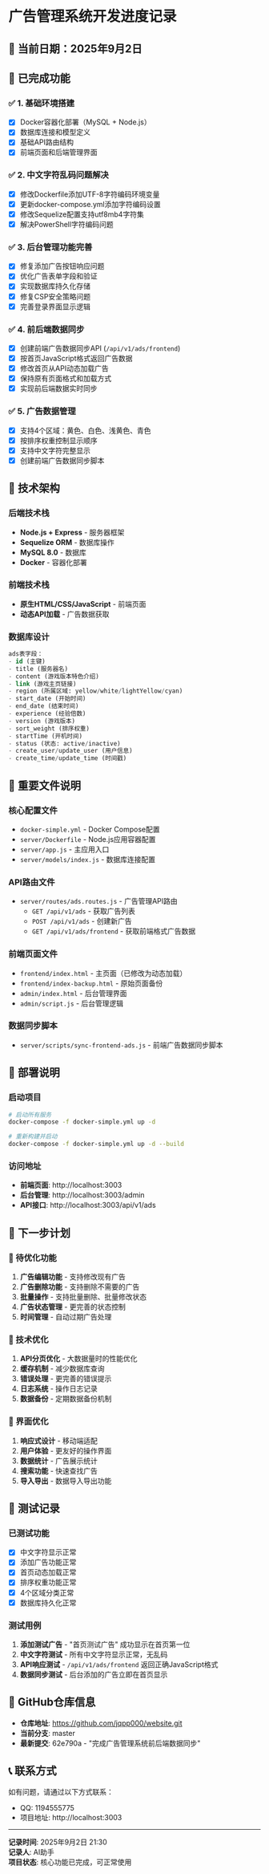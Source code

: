 # 广告管理系统开发进度记录

## 📅 当前日期：2025年9月2日

## 🎯 已完成功能

### ✅ 1. 基础环境搭建
- [x] Docker容器化部署（MySQL + Node.js）
- [x] 数据库连接和模型定义
- [x] 基础API路由结构
- [x] 前端页面和后端管理界面

### ✅ 2. 中文字符乱码问题解决
- [x] 修改Dockerfile添加UTF-8字符编码环境变量
- [x] 更新docker-compose.yml添加字符编码设置
- [x] 修改Sequelize配置支持utf8mb4字符集
- [x] 解决PowerShell字符编码问题

### ✅ 3. 后台管理功能完善
- [x] 修复添加广告按钮响应问题
- [x] 优化广告表单字段和验证
- [x] 实现数据库持久化存储
- [x] 修复CSP安全策略问题
- [x] 完善登录界面显示逻辑

### ✅ 4. 前后端数据同步
- [x] 创建前端广告数据同步API (`/api/v1/ads/frontend`)
- [x] 按首页JavaScript格式返回广告数据
- [x] 修改首页从API动态加载广告
- [x] 保持原有页面格式和加载方式
- [x] 实现前后端数据实时同步

### ✅ 5. 广告数据管理
- [x] 支持4个区域：黄色、白色、浅黄色、青色
- [x] 按排序权重控制显示顺序
- [x] 支持中文字符完整显示
- [x] 创建前端广告数据同步脚本

## 🔧 技术架构

### 后端技术栈
- **Node.js + Express** - 服务器框架
- **Sequelize ORM** - 数据库操作
- **MySQL 8.0** - 数据库
- **Docker** - 容器化部署

### 前端技术栈
- **原生HTML/CSS/JavaScript** - 前端页面
- **动态API加载** - 广告数据获取

### 数据库设计
```sql
ads表字段：
- id (主键)
- title (服务器名)
- content (游戏版本特色介绍)
- link (游戏主页链接)
- region (所属区域: yellow/white/lightYellow/cyan)
- start_date (开始时间)
- end_date (结束时间)
- experience (经验倍数)
- version (游戏版本)
- sort_weight (排序权重)
- startTime (开机时间)
- status (状态: active/inactive)
- create_user/update_user (用户信息)
- create_time/update_time (时间戳)
```

## 📁 重要文件说明

### 核心配置文件
- `docker-simple.yml` - Docker Compose配置
- `server/Dockerfile` - Node.js应用容器配置
- `server/app.js` - 主应用入口
- `server/models/index.js` - 数据库连接配置

### API路由文件
- `server/routes/ads.routes.js` - 广告管理API路由
  - `GET /api/v1/ads` - 获取广告列表
  - `POST /api/v1/ads` - 创建新广告
  - `GET /api/v1/ads/frontend` - 获取前端格式广告数据

### 前端页面文件
- `frontend/index.html` - 主页面（已修改为动态加载）
- `frontend/index-backup.html` - 原始页面备份
- `admin/index.html` - 后台管理界面
- `admin/script.js` - 后台管理逻辑

### 数据同步脚本
- `server/scripts/sync-frontend-ads.js` - 前端广告数据同步脚本

## 🚀 部署说明

### 启动项目
```bash
# 启动所有服务
docker-compose -f docker-simple.yml up -d

# 重新构建并启动
docker-compose -f docker-simple.yml up -d --build
```

### 访问地址
- **前端页面**: http://localhost:3003
- **后台管理**: http://localhost:3003/admin
- **API接口**: http://localhost:3003/api/v1/ads

## 🎯 下一步计划

### 🔄 待优化功能
1. **广告编辑功能** - 支持修改现有广告
2. **广告删除功能** - 支持删除不需要的广告
3. **批量操作** - 支持批量删除、批量修改状态
4. **广告状态管理** - 更完善的状态控制
5. **时间管理** - 自动过期广告处理

### 🔧 技术优化
1. **API分页优化** - 大数据量时的性能优化
2. **缓存机制** - 减少数据库查询
3. **错误处理** - 更完善的错误提示
4. **日志系统** - 操作日志记录
5. **数据备份** - 定期数据备份机制

### 🎨 界面优化
1. **响应式设计** - 移动端适配
2. **用户体验** - 更友好的操作界面
3. **数据统计** - 广告展示统计
4. **搜索功能** - 快速查找广告
5. **导入导出** - 数据导入导出功能

## 📝 测试记录

### 已测试功能
- [x] 中文字符显示正常
- [x] 添加广告功能正常
- [x] 首页动态加载正常
- [x] 排序权重功能正常
- [x] 4个区域分类正常
- [x] 数据库持久化正常

### 测试用例
1. **添加测试广告** - "首页测试广告" 成功显示在首页第一位
2. **中文字符测试** - 所有中文字符显示正常，无乱码
3. **API响应测试** - `/api/v1/ads/frontend` 返回正确JavaScript格式
4. **数据同步测试** - 后台添加的广告立即在首页显示

## 🔗 GitHub仓库信息
- **仓库地址**: https://github.com/jqpp000/website.git
- **当前分支**: master
- **最新提交**: 62e790a - "完成广告管理系统前后端数据同步"

## 📞 联系方式
如有问题，请通过以下方式联系：
- QQ: 1194555775
- 项目地址: http://localhost:3003

---
**记录时间**: 2025年9月2日 21:30  
**记录人**: AI助手  
**项目状态**: 核心功能已完成，可正常使用
